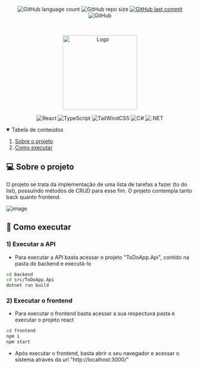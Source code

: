 <p align="center">
  <img alt="GitHub language count" src="https://img.shields.io/github/languages/count/GabrielBueno200/ToDoTaskApp">

  <img alt="GitHub repo size" src="https://img.shields.io/github/repo-size/GabrielBueno200/ToDoTaskApp">
  
  <a href="https://github.com/GabrielBueno200/ToDoTaskApp">
    <img alt="GitHub last commit" src="https://img.shields.io/github/last-commit/GabrielBueno200/ToDoTaskApp">
  </a>
  
   <img alt="GitHub" src="https://img.shields.io/github/license/GabrielBueno200/ToDoTaskApp">
</p>

<!-- PROJECT LOGO -->
<br />
<p align="center">
  <a href="#">
    <img src="https://github.com/GabrielBueno200/ToDoTaskApp/assets/56837996/03472472-6f8d-4ff0-bef3-91b5f2794f4d" alt="Logo" width="200" height="200">
  </a>
</p>

<p align="center">
  <img alt="React" src="https://img.shields.io/badge/React-20232A?style=for-the-badge&logo=react&logoColor=61DAFB"/>
  <img alt="TypeScript" src="https://img.shields.io/badge/Typescript-blue?style=for-the-badge&logo=typescript&logoColor=white"/>
  <img alt="TailWindCSS" src="https://img.shields.io/badge/tailwindcss-%2338B2AC.svg?style=for-the-badge&logo=tailwind-css&logoColor=white"/>
  <img alt="C#" src="https://img.shields.io/badge/C%23-239120?style=for-the-badge&logo=c-sharp&logoColor=white"/>
  <img alt=".NET" src="https://img.shields.io/badge/.NET-5C2D91?style=for-the-badge&logo=.net&logoColor=white"/>
</p>



<!-- TABLE OF CONTENTS -->
<details open="open">
  <summary>Tabela de conteúdos</summary>
  <ol>
    <li>
      <a href="#-about-the-project">Sobre o projeto</a>
    </li>
    <li>
      <a href="#-how-to-run">Como executar</a>
    </li>
  </ol>
</details>


<!-- ABOUT THE PROJECT -->
## 💻 Sobre o projeto
O projeto se trata da implementação de uma lista de tarefas a fazer (to do list), possuindo métodos de CRUD para esse fim. O projeto contempla tanto back quanto frontend.

![image](https://github.com/GabrielBueno200/ToDoTaskApp/assets/56837996/defc717d-3cb8-48c6-aa5c-82704204bfe5)


<!-- HOW TO RUN -->
## 🚀 Como executar

### 1) Executar a API
  - Para executar a API basta acessar o projeto "ToDoApp.Api", contido na pasta do backend e executá-lo
  ```bash
  cd backend
  cd src/ToDoApp.Api
  dotnet run build
  ```
### 2) Executar o frontend
  - Para executar o frontend basta acessar a sua respectuva pasta e executar o projeto react
  ```bash
  cd frontend
  npm i 
  npm start
  ```
  - Após executar o frontend, basta abrir o seu navegador e acessar o sistema através da url "http://localhost:3000/"
